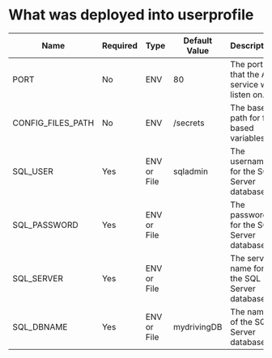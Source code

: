 # What was deployed into userprofile

| Name                 | Required | Type        | Default Value | Description                                   |
|----------------------|----------|-------------|---------------|-----------------------------------------------|
| PORT                 | No       | ENV         | 80            | The port that the API service will listen on. | => no
| CONFIG_FILES_PATH    | No       | ENV         | /secrets      | The base path for file based variables.       | => no
| SQL_USER             | Yes      | ENV or File | sqladmin      | The username for the SQL Server database.     | => ok
| SQL_PASSWORD         | Yes      | ENV or File |               | The password for the SQL Server database.     | => ok
| SQL_SERVER           | Yes      | ENV or File |               | The server name for the SQL Server database.  | => ok
| SQL_DBNAME           | Yes      | ENV or File | mydrivingDB   | The name of the SQL Server database.          | => ok
